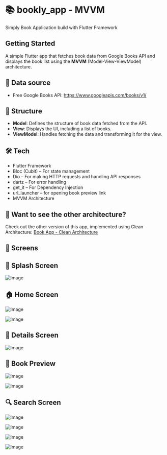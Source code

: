 # 📚 bookly_app - MVVM

Simply Book Application build with Flutter Framework

## Getting Started

A simple Flutter app that fetches book data from Google Books API and displays the book list using the **MVVM** (Model-View-ViewModel) architecture.

## 📌 Data source

- Free Google Books API: https://www.googleapis.com/books/v1/

## 📂 Structure

- **Model**: Defines the structure of book data fetched from the API.
- **View**: Displays the UI, including a list of books.
- **ViewModel**: Handles fetching the data and transforming it for the view.

## 🛠️ Tech

- Flutter Framework
- Bloc (Cubit) – For state management
- Dio – For making HTTP requests and handling API responses
- dartz – For error handling
- get_it – For Dependency Injection
- url_launcher – for opening book preview link
- MVVM Architecture

## 🔄 Want to see the other architecture?

Check out the other version of this app, implemented using Clean Architecture: [Book App - Clean Architecture](https://github.com/Kerolos4555/book-app-clean-arch.git)

## 📱 Screens

## 🚀 Splash Screen

![Image](https://github.com/user-attachments/assets/44e0af44-bc15-455b-a8b6-2ac181da0909)

## 🏠 Home Screen

![Image](https://github.com/user-attachments/assets/ee2316e6-7106-405d-be9e-854566b6f871)

![Image](https://github.com/user-attachments/assets/fd005786-655a-424a-9f0f-b54d5484b74d)

## 📄 Details Screen

![Image](https://github.com/user-attachments/assets/570c02ca-c2d7-4354-b9d8-7e01e6623242)

## 🔗 Book Preview

![Image](https://github.com/user-attachments/assets/233a2213-1c91-43a2-a1e0-311e70c04fa9)

![Image](https://github.com/user-attachments/assets/df6c8ba2-4613-4029-9ebd-83a550636fe6)

## 🔍 Search Screen

![Image](https://github.com/user-attachments/assets/da3e82ef-0ae5-490a-acae-bd471d698171)

![Image](https://github.com/user-attachments/assets/d6e44580-4d6f-451b-965a-feb0dbab5956)

![Image](https://github.com/user-attachments/assets/18e1b43c-cc2f-4ed6-97d1-52179c80d6d6)

![Image](https://github.com/user-attachments/assets/d20fa249-c8ed-4aae-9ebc-613499790a5b)

